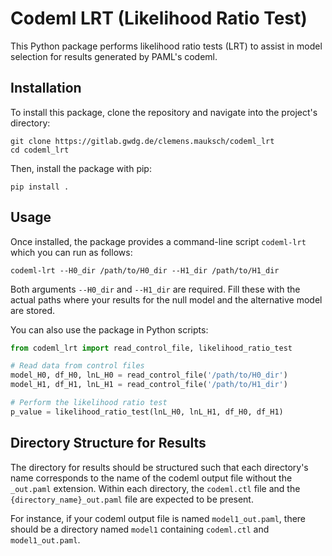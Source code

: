 # Codeml LRT (Likelihood Ratio Test)

This Python package performs likelihood ratio tests (LRT) to assist in model selection for results generated by PAML's codeml.

## Installation

To install this package, clone the repository and navigate into the project's directory:

```shell
git clone https://gitlab.gwdg.de/clemens.mauksch/codeml_lrt
cd codeml_lrt
```

Then, install the package with pip:

```shell
pip install .
```

## Usage

Once installed, the package provides a command-line script `codeml-lrt` which you can run as follows:

```shell
codeml-lrt --H0_dir /path/to/H0_dir --H1_dir /path/to/H1_dir
```

Both arguments `--H0_dir` and `--H1_dir` are required. Fill these with the actual paths where your results for the null model and the alternative model are stored.

You can also use the package in Python scripts:

```python
from codeml_lrt import read_control_file, likelihood_ratio_test

# Read data from control files
model_H0, df_H0, lnL_H0 = read_control_file('/path/to/H0_dir')
model_H1, df_H1, lnL_H1 = read_control_file('/path/to/H1_dir')

# Perform the likelihood ratio test
p_value = likelihood_ratio_test(lnL_H0, lnL_H1, df_H0, df_H1)
```

## Directory Structure for Results

The directory for results should be structured such that each directory's name corresponds to the name of the codeml output file without the `_out.paml` extension. Within each directory, the `codeml.ctl` file and the `{directory_name}_out.paml` file are expected to be present.

For instance, if your codeml output file is named `model1_out.paml`, there should be a directory named `model1` containing `codeml.ctl` and `model1_out.paml`.